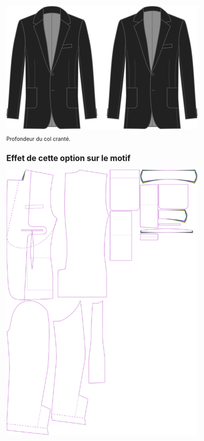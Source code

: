 
![Profondeur du col cranté](collarnotchdepth.svg)

Profondeur du col cranté.


## Effet de cette option sur le motif
![Cette image montre l'effet de cette option en superposant plusieurs variantes qui ont une valeur différente pour cette option](jaeger_collarnotchdepth_sample.svg "Effet de cette option sur le motif")